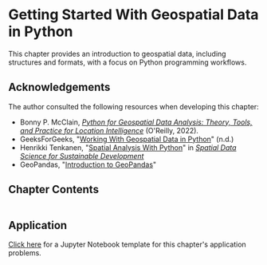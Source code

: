 # Getting Started With Geospatial Data in Python

This chapter provides an introduction to geospatial data, including structures and formats, with a focus on Python programming workflows.

## Acknowledgements

The author consulted the following resources when developing this chapter:
- Bonny P. McClain, [*Python for Geospatial Data Analysis: Theory, Tools, and Practice for Location Intelligence*](https://www.oreilly.com/library/view/python-for-geospatial/9781098104788/) (O'Reilly, 2022).
- GeeksForGeeks, "[Working With Geospatial Data in Python](https://www.geeksforgeeks.org/working-with-geospatial-data-in-python/)" (n.d.)
- Henrikki Tenkanen, "[Spatial Analysis With Python](https://sustainability-gis.readthedocs.io/en/latest/lessons/L1/intro-to-python-geostack.html)" in [*Spatial Data Science for Sustainable Development*](https://sustainability-gis.readthedocs.io/en/latest/index.html)
- GeoPandas, "[Introduction to GeoPandas](https://geopandas.org/en/stable/getting_started/introduction.html)"

## Chapter Contents

```{table of contents}
```

## Application

[Click here](https://colab.research.google.com/drive/1vYSi18sXN626pFbT7GlHU7TXZLdOtxVJ?usp=sharing) for a Jupyter Notebook template for this chapter's application problems.